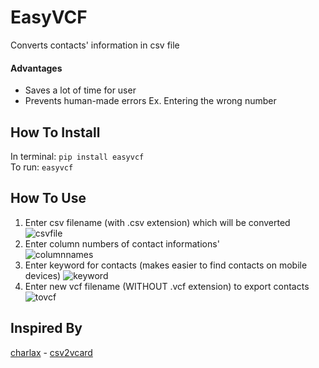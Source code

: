 # EasyVCF
Converts contacts' information in csv file 

#### Advantages
- Saves a lot of time for user
- Prevents human-made errors Ex. Entering the wrong number

## How To Install
In terminal: `pip install easyvcf` <br>
To run: `easyvcf`

## How To Use
1. Enter csv filename (with .csv extension) which will be converted
![csvfile](https://user-images.githubusercontent.com/73137174/195720541-c4f03af0-72d0-453b-a4be-68f406c8076f.gif) 
2. Enter column numbers of contact informations' <br>
![columnnames](https://user-images.githubusercontent.com/73137174/195720685-cc03b92c-e0b0-4e14-81fa-6372eb28d6a8.gif)
3. Enter keyword for contacts (makes easier to find contacts on mobile devices)
![keyword](https://user-images.githubusercontent.com/73137174/195720701-4bc80e20-1fa2-412d-be6e-796755797ed7.gif)
4. Enter new vcf filename (WITHOUT .vcf extension) to export contacts
![tovcf](https://user-images.githubusercontent.com/73137174/195721008-e82ca8cb-4efd-4fe7-aa3a-27408d1f23b7.gif)

## Inspired By
[charlax](https://github.com/charlax/) - [csv2vcard](https://github.com/charlax/csv2vcard)
